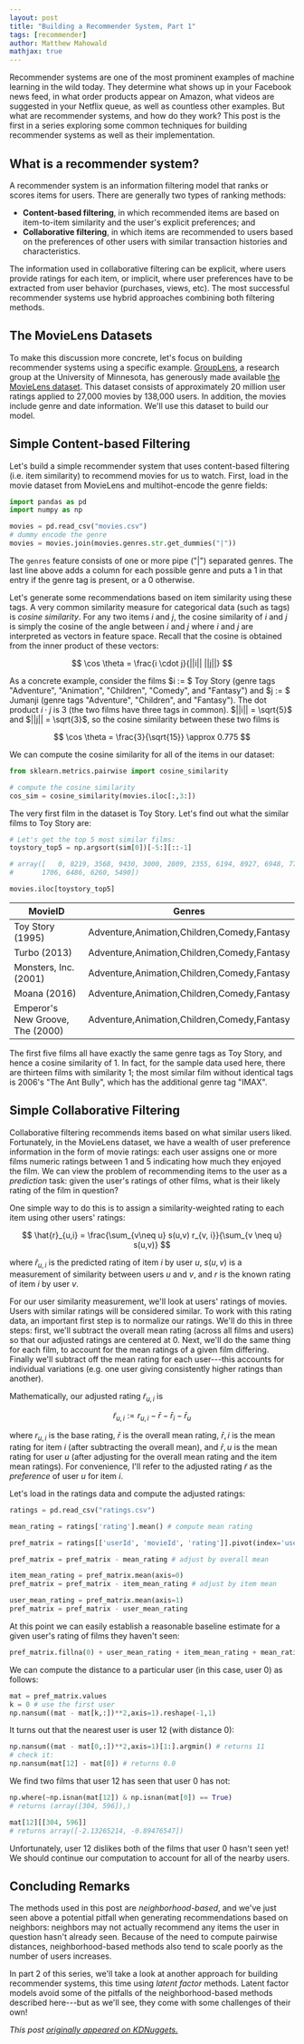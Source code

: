 ```yaml
---
layout: post
title: "Building a Recommender System, Part 1"
tags: [recommender]
author: Matthew Mahowald
mathjax: true
---
```


Recommender systems are one of the most prominent examples of machine learning
in the wild today. They determine what shows up in your Facebook news feed, in
what order products appear on Amazon, what videos are suggested in your Netflix
queue, as well as countless other examples. But what are recommender systems,
and how do they work? This post is the first in a series exploring some
common techniques for building recommender systems as well as their implementation.


What is a recommender system?
-----------------------------

A recommender system is an information filtering model that ranks or scores items
for users. There are generally two types of ranking methods:

* **Content-based filtering**, in which recommended items are based on item-to-item
  similarity and the user's explicit preferences; and
* **Collaborative filtering**, in which items are recommended to users based on
  the preferences of other users with similar transaction histories and
  characteristics.

The information used in collaborative filtering can be explicit, where users
provide ratings for each item, or implicit, where user preferences have to be
extracted from user behavior (purchases, views, etc). The most successful
recommender systems use hybrid approaches combining both filtering methods.

The MovieLens Datasets
----------------------

To make this discussion more concrete, let's focus on building recommender
systems using a specific example. [GroupLens](https://grouplens.org/), a research group at the University
of Minnesota, has generously made available [the MovieLens dataset](https://grouplens.org/datasets/movielens/).
This dataset consists of approximately 20 million user ratings applied to
27,000 movies by 138,000 users. In addition, the movies include genre and
date information. We'll use this dataset to build our model.

Simple Content-based Filtering
------------------------------

Let's build a simple recommender system that uses content-based filtering (i.e.
item similarity) to recommend movies for us to watch. First, load in the movie
dataset from MovieLens and multihot-encode the genre fields:

```python
import pandas as pd
import numpy as np

movies = pd.read_csv("movies.csv")
# dummy encode the genre
movies = movies.join(movies.genres.str.get_dummies("|"))
```

The `genres` feature consists of one or more pipe ("|") separated genres. The
last line above adds a column for each possible genre and puts a 1 in that entry
if the genre tag is present, or a 0 otherwise.

Let's generate some recommendations based on item similarity using these tags.
A very common similarity measure for categorical data (such as tags) is *cosine
similarity*. For any two items $i$ and $j$, the cosine similarity of $i$ and $j$
is simply the cosine of the angle between $i$ and $j$ where $i$ and $j$ are
interpreted as vectors in feature space. Recall that the cosine is obtained from
the inner product of these vectors:

$$
\cos \theta = \frac{i \cdot j}{||i|| ||j||}
$$

As a concrete example, consider the films $i := $ Toy Story (genre tags "Adventure",
"Animation", "Children", "Comedy", and "Fantasy") and $j := $ Jumanji (genre tags
"Adventure", "Children", and "Fantasy"). The dot product $i \cdot j$ is 3 (the
two films have three tags in common). $||i|| = \sqrt{5}$ and $||j|| = \sqrt{3}$,
so the cosine similarity between these two films is

$$
\cos \theta = \frac{3}{\sqrt{15}} \approx 0.775
$$

We can compute the cosine similarity for all of the items in our dataset:

```python
from sklearn.metrics.pairwise import cosine_similarity

# compute the cosine similarity
cos_sim = cosine_similarity(movies.iloc[:,3:])
```

The very first film in the dataset is Toy Story. Let's find out what the similar
films to Toy Story are:

```python
# Let's get the top 5 most similar films:
toystory_top5 = np.argsort(sim[0])[-5:][::-1]

# array([   0, 8219, 3568, 9430, 3000, 2809, 2355, 6194, 8927, 6948, 7760,
#       1706, 6486, 6260, 5490])

movies.iloc[toystory_top5]
```

MovieID|Genres
-------|------
Toy Story (1995)|Adventure,Animation,Children,Comedy,Fantasy
Turbo (2013)|Adventure,Animation,Children,Comedy,Fantasy
Monsters, Inc. (2001)|Adventure,Animation,Children,Comedy,Fantasy
Moana (2016)|Adventure,Animation,Children,Comedy,Fantasy
Emperor's New Groove, The (2000)|Adventure,Animation,Children,Comedy,Fantasy

The first five films all have exactly the same genre tags as Toy Story, and
hence a cosine similarity of 1. In fact, for the sample data used here, there
are thirteen films with similarity 1; the most similar film without identical
tags is 2006's "The Ant Bully", which has the additional genre tag "IMAX".

Simple Collaborative Filtering
------------------------------

Collaborative filtering recommends items based on what similar users liked.
Fortunately, in the MovieLens dataset, we have a wealth of user preference
information in the form of movie ratings: each user assigns one or more films
numeric ratings between 1 and 5 indicating how much they enjoyed the film.
We can view the problem of recommending items to the user as a _prediction_
task: given the user's ratings of other films, what is their likely rating of
the film in question?

One simple way to do this is to assign a similarity-weighted rating to each item
using other users' ratings:

$$
\hat{r}_{u,i} = \frac{\sum_{v\neq u} s(u,v) r_{v, i}}{\sum_{v \neq u} s(u,v)}
$$

where $\hat{r}_{u,i}$ is the predicted rating of item $i$ by user $u$, $s(u,v)$
is a measurement of similarity between users $u$ and $v$, and $r$ is the known
rating of item $i$ by user $v$.

For our user similarity measurement, we'll look at users' ratings of movies. Users
with similar ratings will be considered similar. To work with this rating data,
an important first step is to normalize our ratings. We'll do this in three steps:
first, we'll subtract the overall mean rating (across all films and users) so
that our adjusted ratings are centered at 0. Next, we'll do the same thing for
each film, to account for the mean ratings of a given film differing. Finally
we'll subtract off the mean rating for each user---this accounts for individual
variations (e.g. one user giving consistently higher ratings than another).

Mathematically, our adjusted rating $\tilde{r}_{u,i}$ is

$$
\tilde{r}_{u,i} := r_{u,i} - \bar{r} - \bar{r}_{i} - \bar{r}_{u}
$$

where $r_{u,i}$ is the base rating, $\bar{r}$ is the overall mean rating,
$\bar{r},i$ is the mean rating for item $i$ (after subtracting the overall mean),
and $\bar{r},u$ is the mean rating for user $u$ (after adjusting for the
overall mean rating and the item mean ratings). For convenience, I'll refer to
the adjusted rating $\tilde{r}$ as the _preference_ of user $u$ for item $i$.

Let's load in the ratings data and compute the adjusted ratings:

```python
ratings = pd.read_csv("ratings.csv")

mean_rating = ratings['rating'].mean() # compute mean rating

pref_matrix = ratings[['userId', 'movieId', 'rating']].pivot(index='userId', columns='movieId', values='rating')

pref_matrix = pref_matrix - mean_rating # adjust by overall mean

item_mean_rating = pref_matrix.mean(axis=0)
pref_matrix = pref_matrix - item_mean_rating # adjust by item mean

user_mean_rating = pref_matrix.mean(axis=1)
pref_matrix = pref_matrix - user_mean_rating
```

At this point we can easily establish a reasonable baseline estimate for a
given user's rating of films they haven't seen:

```python
pref_matrix.fillna(0) + user_mean_rating + item_mean_rating + mean_rating
```

We can compute the distance to a particular user (in this case, user 0)
as follows:

```python
mat = pref_matrix.values
k = 0 # use the first user
np.nansum((mat - mat[k,:])**2,axis=1).reshape(-1,1)
```

It turns out that the nearest user is user 12 (with distance 0):

```python
np.nansum((mat - mat[0,:])**2,axis=1)[1:].argmin() # returns 11
# check it:
np.nansum(mat[12] - mat[0]) # returns 0.0
```

We find two films that user 12 has seen that user 0 has not:

```python
np.where(~np.isnan(mat[12]) & np.isnan(mat[0]) == True)
# returns (array([304, 596]),)

mat[12][[304, 596]]
# returns array([-2.13265214, -0.89476547])
```

Unfortunately, user 12 dislikes both of the films that user 0 hasn't seen yet!
We should continue our computation to account for all of the nearby users.

Concluding Remarks
------------------

The methods used in this post are *neighborhood-based*, and we've just seen above
a potential pitfall when generating recommendations based on neighbors: neighbors
may not actually recommend any items the user in question hasn't already seen.
Because of the need to compute pairwise distances, neighborhood-based methods
also tend to scale poorly as the number of users increases.

In part 2 of this series, we'll take a look at another approach for building
recommender systems, this time using *latent factor* methods. Latent factor
models avoid some of the pitfalls of the neighborhood-based methods described
here---but as we'll see, they come with some challenges of their own!

*This post [originally appeared on KDNuggets.](https://www.kdnuggets.com/2019/04/building-recommender-system.html)*
